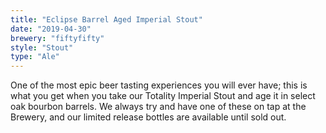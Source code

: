 ```yaml
---
title: "Eclipse Barrel Aged Imperial Stout"
date: "2019-04-30"
brewery: "fiftyfifty"
style: "Stout"
type: "Ale"
---
```


One of the most epic beer tasting experiences you will ever have; this is what you get when you take our Totality Imperial Stout and age it in select oak bourbon barrels. We always try and have one of these on tap at the Brewery, and our limited release bottles are available until sold out.

